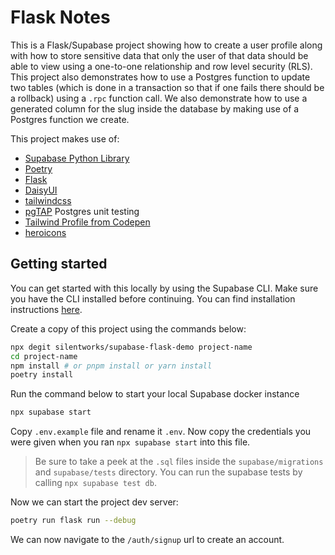 # Flask Notes

This is a Flask/Supabase project showing how to create a user profile along with how to store sensitive data that only the user of that data should be able to view using a one-to-one relationship and row level security (RLS). This project also demonstrates how to use a Postgres function to update two tables (which is done in a transaction so that if one fails there should be a rollback) using a `.rpc` function call. We also demonstrate how to use a generated column for the slug inside the database by making use of a Postgres function we create.

This project makes use of:

- [Supabase Python Library](https://supabase.com/docs/reference/python/introduction)
- [Poetry](https://python-poetry.org/)
- [Flask](https://flask.palletsprojects.com/en/3.0.x/)
- [DaisyUI](https://daisyui.com/)
- [tailwindcss](https://tailwindcss.com/)
- [pgTAP](https://pgtap.org/) Postgres unit testing
- [Tailwind Profile from Codepen](https://codepen.io/ScottWindon/pen/XWdbPLm)
- [heroicons](https://heroicons.com/)

## Getting started

You can get started with this locally by using the Supabase CLI. Make sure you have the CLI installed before continuing. You can find installation instructions [here](https://supabase.com/docs/guides/cli).

Create a copy of this project using the commands below:

```bash
npx degit silentworks/supabase-flask-demo project-name
cd project-name
npm install # or pnpm install or yarn install
poetry install
```

Run the command below to start your local Supabase docker instance

```bash
npx supabase start
```

Copy `.env.example` file and rename it `.env`. Now copy the credentials you were given when you ran `npx supabase start` into this file.

> Be sure to take a peek at the `.sql` files inside the `supabase/migrations` and `supabase/tests` directory. You can run the supabase tests by calling `npx supabase test db`.

Now we can start the project dev server:

```bash
poetry run flask run --debug
```

We can now navigate to the `/auth/signup` url to create an account.

